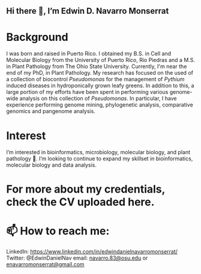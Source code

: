 ## Hi there 👋, I’m Edwin D. Navarro Monserrat
# Background
I was born and raised in Puerto Rico. I obtained my B.S. in Cell and Molecular Biology from the University of Puerto Rico, Rio Piedras and a M.S. in Plant Pathology from The Ohio State University. Currently, I'm near the end of my PhD, in Plant Pathology. My research has focused on the used of a collection of biocontrol _Pseudomonas_ for the management of _Pythium_ induced diseases in hydroponically grown leafy greens. In addition to this, a large portion of my efforts have been spent in performing various genome-wide analysis on this collection of _Pseudomonas_. In particular, I have experience performing genome mining, phylogenetic analysis, comparative genomics and pangenome analysis. 

# Interest
I’m interested in bioinformatics, microbiology, molecular biology, and plant pathology 🌱. I’m looking to continue to expand my skillset in bioinformatics, molecular biology and data analysis.

# For more about my credentials, check the CV uploaded here.

# 📫 How to reach me:
  LinkedIn: https://www.linkedin.com/in/edwindanielnavarromonserrat/
  Twitter: @EdwinDanielNav
  email: navarro.83@osu.edu or enavarromonserrat@gmail.com
